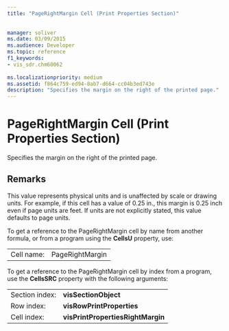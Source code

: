 ```yaml
---
title: "PageRightMargin Cell (Print Properties Section)"
 
 
manager: soliver
ms.date: 03/09/2015
ms.audience: Developer
ms.topic: reference
f1_keywords:
- vis_sdr.chm60062
 
ms.localizationpriority: medium
ms.assetid: f864c759-ed94-8ab7-d664-cc04b3ed743e
description: "Specifies the margin on the right of the printed page."
---
```


# PageRightMargin Cell (Print Properties Section)

Specifies the margin on the right of the printed page.
  
## Remarks

This value represents physical units and is unaffected by scale or drawing units. For example, if this cell has a value of 0.25 in., this margin is 0.25 inch even if page units are feet. If units are not explicitly stated, this value defaults to page units. 
  
To get a reference to the PageRightMargin cell by name from another formula, or from a program using the **CellsU** property, use: 
  
|||
|:-----|:-----|
| Cell name:  <br/> | PageRightMargin  <br/> |
   
To get a reference to the PageRightMargin cell by index from a program, use the **CellsSRC** property with the following arguments: 
  
|||
|:-----|:-----|
| Section index:  <br/> |**visSectionObject** <br/> |
| Row index:  <br/> |**visRowPrintProperties** <br/> |
| Cell index:  <br/> |**visPrintPropertiesRightMargin** <br/> |
   

